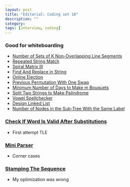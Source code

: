 ```yaml
---
layout: post
title: "Editorial: Coding set 18" 
description: ""
category: 
tags: [interview, coding]
--- 
```


### Good for whiteboarding

* [Number of Sets of K Non-Overlapping Line Segments](https://leetcode.com/submissions/detail/412869778/)
* [Repeated String Match](https://leetcode.com/submissions/detail/413109081/)
* [Spiral Matrix III](https://leetcode.com/submissions/detail/413186272/)
* [Find And Replace in String](https://leetcode.com/submissions/detail/414724795/)
* [Online Election](https://leetcode.com/submissions/detail/414729106/)
* [Previous Permutation With One Swap](https://leetcode.com/submissions/detail/415070360/)
* [Minimum Number of Days to Make m Bouquets](https://leetcode.com/submissions/detail/415074020/)
* [Split Two Strings to Make Palindrome](https://leetcode.com/submissions/detail/416555734/)
* [Vowel Spellchecker](https://leetcode.com/submissions/detail/416888783/)
* [Design Linked List](https://leetcode.com/submissions/detail/416910725/)
* [Number of Nodes in the Sub-Tree With the Same Label](https://leetcode.com/submissions/detail/417644911/)

### [Check If Word Is Valid After Substitutions](https://leetcode.com/submissions/detail/413940655/)
* First attempt TLE

### [Mini Parser](https://leetcode.com/submissions/detail/416577220/)
* Corner cases

### [Stamping The Sequence](https://leetcode.com/submissions/detail/451242884/)
* My optimization was wrong
